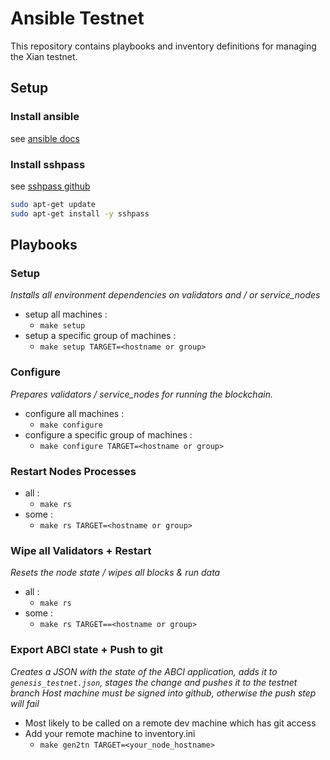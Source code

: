 # Ansible Testnet

This repository contains playbooks and inventory definitions for managing the Xian testnet.

## Setup

### Install ansible

see [ansible docs](https://docs.ansible.com/ansible/latest/installation_guide/intro_installation.html)

### Install sshpass 

see [sshpass github](https://gist.github.com/arunoda/7790979)

```bash
sudo apt-get update
sudo apt-get install -y sshpass
```

## Playbooks

### Setup
*Installs all environment dependencies on validators and / or service_nodes*
- setup all machines :
  - `make setup`
- setup a specific group of machines :
  - `make setup TARGET=<hostname or group>`

### Configure
*Prepares validators / service_nodes for running the blockchain.*
- configure all machines :
  - `make configure`
- configure a specific group of machines :
  - `make configure TARGET=<hostname or group>`

### Restart Nodes Processes
- all :
  - `make rs`
- some :
  - `make rs TARGET=<hostname or group>`

### Wipe all Validators + Restart
*Resets the node state / wipes all blocks & run data*
- all :
  - `make rs`
- some :
  - `make rs TARGET==<hostname or group>`
  
### Export ABCI state + Push to git
*Creates a JSON with the state of the ABCI application, adds it to `genesis_testnet.json`, stages the change and pushes it to the testnet branch*
*Host machine must be signed into github, otherwise the push step will fail*
- Most likely to be called on a remote dev machine which has git access
- Add your remote machine to inventory.ini
  - `make gen2tn TARGET=<your_node_hostname>`